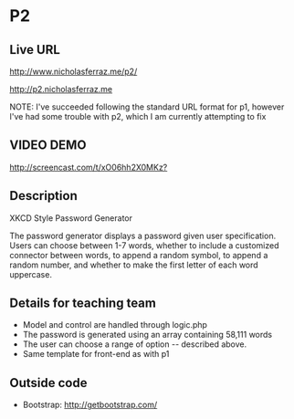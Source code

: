 # P2

## Live URL
<http://www.nicholasferraz.me/p2/> 

<http://p2.nicholasferraz.me>

NOTE: I've succeeded following the standard URL format for p1, however I've had some trouble with p2, which I am currently attempting to fix

## VIDEO DEMO 
<http://screencast.com/t/xO06hh2X0MKz?> 

## Description
XKCD Style Password Generator

The password generator displays a password given user specification. 
Users can choose between 1-7 words, whether to include a customized 
connector between words, to append a random symbol, to append a random
number, and whether to make the first letter of each word uppercase. 

## Details for teaching team

- Model and control are handled through logic.php 
- The password is generated using an array containing 58,111 words 
- The user can choose a range of option -- described above. 
- Same template for front-end as with p1 

## Outside code
* Bootstrap: http://getbootstrap.com/
